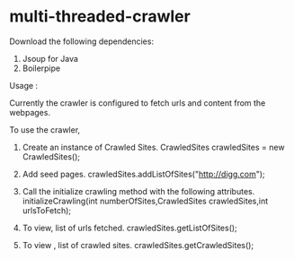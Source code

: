 multi-threaded-crawler
======================

Download the following dependencies:
1. Jsoup for Java
2. Boilerpipe 

Usage :

Currently the crawler is configured to fetch urls and content from the webpages.

To use the crawler,

1. Create an instance of Crawled Sites.
CrawledSites crawledSites = new CrawledSites();

2. Add seed pages.
 crawledSites.addListOfSites("http://digg.com");

3.  Call the initialize crawling method with the following attributes.
initializeCrawling(int numberOfSites,CrawledSites crawledSites,int urlsToFetch);

4. To view, list of urls fetched.
crawledSites.getListOfSites();

5. To view , list of crawled sites.
crawledSites.getCrawledSites();












